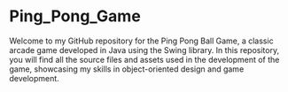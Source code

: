 # Ping_Pong_Game
Welcome to my GitHub repository for the Ping Pong Ball Game, a classic arcade game developed in Java using the Swing library. In this repository, you will find all the source files and assets used in the development of the game, showcasing my skills in object-oriented design and game development.
